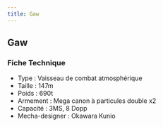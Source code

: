 ```yaml
---
title: Gaw
---
```


Gaw
---





### Fiche Technique


- Type : Vaisseau de combat atmosphérique   
- Taille : 147m   
- Poids : 690t   
- Armement : Mega canon à particules double x2  
 - Capacité : 3MS, 8 Dopp  
- Mecha-designer : Okawara Kunio

